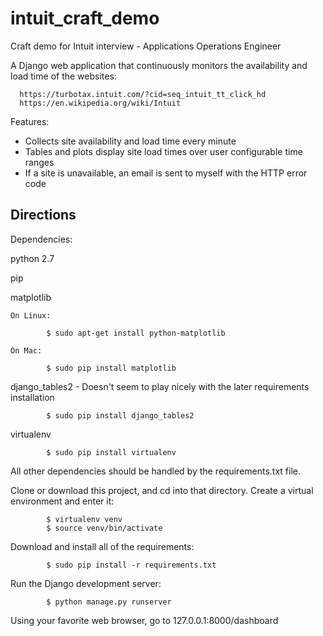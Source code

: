 # intuit_craft_demo
Craft demo for Intuit interview - Applications Operations Engineer

A Django web application that continuously monitors the availability and load time of the websites:

      https://turbotax.intuit.com/?cid=seq_intuit_tt_click_hd
      https://en.wikipedia.org/wiki/Intuit
      
Features:
- Collects site availability and load time every minute
- Tables and plots display site load times over user configurable time ranges
- If a site is unavailable, an email is sent to myself with the HTTP error code

## Directions

Dependencies:

python 2.7


pip

matplotlib

    On Linux:

            $ sudo apt-get install python-matplotlib

    On Mac:

            $ sudo pip install matplotlib

django_tables2 - Doesn't seem to play nicely with the later requirements installation

            $ sudo pip install django_tables2

virtualenv

            $ sudo pip install virtualenv

All other dependencies should be handled by the requirements.txt file.

Clone or download this project, and cd into that directory.  Create a virtual environment and enter it:

            $ virtualenv venv
            $ source venv/bin/activate

Download and install all of the requirements:

            $ sudo pip install -r requirements.txt

Run the Django development server:

            $ python manage.py runserver

Using your favorite web browser, go to   127.0.0.1:8000/dashboard
